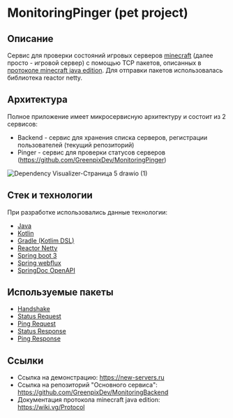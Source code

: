 # MonitoringPinger (pet project)

## Описание
Сервис для проверки состояний игровых серверов [minecraft](https://www.minecraft.net/ru-ru) (далее просто - игровой сервер) с помощью TCP пакетов, описанных в [протоколе minecraft java edition](https://wiki.vg/Protocol). Для отправки пакетов использовалась библиотека reactor netty.

## Архитектура
Полное приложение имеет микросервисную архитектуру и состоит из 2 сервисов:
* Backend - сервис для хранения списка серверов, регистрации пользователей (текущий репозиторий)
* Pinger - сервис для проверки статусов серверов (https://github.com/GreenpixDev/MonitoringPinger)

![Dependency Visualizer-Страница 5 drawio (1)](https://user-images.githubusercontent.com/58062046/227698060-295aa234-1ede-459f-bfea-478a72627a7c.png)

## Стек и технологии
При разработке использовались данные технологии:
* [Java](https://www.java.com/)
* [Kotlin](https://kotlinlang.org/)
* [Gradle (Kotlim DSL)](https://docs.gradle.org/current/userguide/kotlin_dsl.html)
* [Reactor Netty](https://projectreactor.io/docs/netty/release/reference/index.html)
* [Spring boot 3](https://github.com/spring-projects/spring-boot/wiki/Spring-Boot-3.0-Release-Notes)
* [Spring webflux](https://docs.spring.io/spring-framework/docs/current/reference/html/web-reactive.html)
* [SpringDoc OpenAPI](https://springdoc.org/)

## Используемые пакеты
* [Handshake](https://wiki.vg/Protocol#Handshake)
* [Status Request](https://wiki.vg/Protocol#Status_Request)
* [Ping Request](https://wiki.vg/Protocol#Ping_Request)
* [Status Response](https://wiki.vg/Protocol#Status_Response)
* [Ping Response](https://wiki.vg/Protocol#Ping_Response)

## Ссылки
* Ссылка на демонстрацию: https://new-servers.ru
* Ссылка на репозиторий "Основного сервиса": https://github.com/GreenpixDev/MonitoringBackend
* Документация протокола minecraft java edition: https://wiki.vg/Protocol
